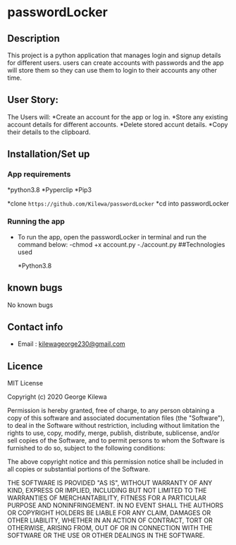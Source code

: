 # passwordLocker

## Description

This project is a python application that manages login and signup details for different users. users can create accounts 
with passwords and the app will store them so they can use them to login to their accounts any other time.

## User Story:
The Users will:
*Create an account for the app or log in.
*Store any existing account details for different accounts.
*Delete stored accunt details.
*Copy their details to the clipboard.

## Installation/Set up

### App requirements
   *python3.8
   *Pyperclip
   *Pip3

*clone ``` https://github.com/Kilewa/passwordLocker ```
*cd into passwordLocker
### Running the app
* To run the app, open the passwordLocker in terminal and run the command below:
   -chmod +x account.py
   -./account.py
##Technologies used

   *Python3.8
## known bugs
   No known bugs

## Contact info

* Email : kilewageorge230@gmail.com
## Licence

MIT License

Copyright (c) 2020 George Kilewa

Permission is hereby granted, free of charge, to any person obtaining a copy
of this software and associated documentation files (the "Software"), to deal
in the Software without restriction, including without limitation the rights
to use, copy, modify, merge, publish, distribute, sublicense, and/or sell
copies of the Software, and to permit persons to whom the Software is
furnished to do so, subject to the following conditions:

The above copyright notice and this permission notice shall be included in all
copies or substantial portions of the Software.

THE SOFTWARE IS PROVIDED "AS IS", WITHOUT WARRANTY OF ANY KIND, EXPRESS OR
IMPLIED, INCLUDING BUT NOT LIMITED TO THE WARRANTIES OF MERCHANTABILITY,
FITNESS FOR A PARTICULAR PURPOSE AND NONINFRINGEMENT. IN NO EVENT SHALL THE
AUTHORS OR COPYRIGHT HOLDERS BE LIABLE FOR ANY CLAIM, DAMAGES OR OTHER
LIABILITY, WHETHER IN AN ACTION OF CONTRACT, TORT OR OTHERWISE, ARISING FROM,
OUT OF OR IN CONNECTION WITH THE SOFTWARE OR THE USE OR OTHER DEALINGS IN THE
SOFTWARE.
